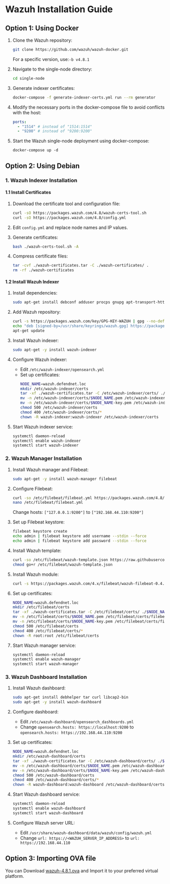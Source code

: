 # Wazuh Installation Guide

## Option 1: Using Docker

1. Clone the Wazuh repository:
   ```bash
   git clone https://github.com/wazuh/wazuh-docker.git
   ```
   For a specific version, use:`-b v4.8.1 `

2. Navigate to the single-node directory:
   ```bash
   cd single-node
   ```

3. Generate indexer certificates:
   ```bash
   docker-compose -f generate-indexer-certs.yml run --rm generator
   ```

4. Modify the necessary ports in the docker-compose file to avoid conflicts with the host:
   ```yaml
   ports:
     - "1514" # instead of "1514:1514"
     - "9200" # instead of "9200:9200"
   ```

5. Start the Wazuh single-node deployment using docker-compose:
   ```
   docker-compose up -d
   ```
  

## Option 2: Using Debian

### 1. Wazuh Indexer Installation

#### 1.1 Install Certificates

1. Download the certificate tool and configuration file:
   ```bash
   curl -sO https://packages.wazuh.com/4.8/wazuh-certs-tool.sh
   curl -sO https://packages.wazuh.com/4.8/config.yml
   ```

2. Edit `config.yml` and replace node names and IP values.

3. Generate certificates:
   ```bash
   bash ./wazuh-certs-tool.sh -A
   ```

4. Compress certificate files:
   ```bash
   tar -cvf ./wazuh-certificates.tar -C ./wazuh-certificates/ .
   rm -rf ./wazuh-certificates
   ```

#### 1.2 Install Wazuh Indexer

1. Install dependencies:
   ```bash
   sudo apt-get install debconf adduser procps gnupg apt-transport-https
   ```

2. Add Wazuh repository:
   ```bash
   curl -s https://packages.wazuh.com/key/GPG-KEY-WAZUH | gpg --no-default-keyring --keyring gnupg-ring:/usr/share/keyrings/wazuh.gpg --import && chmod 644 /usr/share/keyrings/wazuh.gpg
   echo "deb [signed-by=/usr/share/keyrings/wazuh.gpg] https://packages.wazuh.com/4.x/apt/ stable main" | tee -a /etc/apt/sources.list.d/wazuh.list
   apt-get update
   ```

3. Install Wazuh indexer:
   ```bash
   sudo apt-get -y install wazuh-indexer
   ```

4. Configure Wazuh indexer:
   - Edit `/etc/wazuh-indexer/opensearch.yml`
   - Set up certificates:
     ```bash
     NODE_NAME=wazuh.defendnet.loc
     mkdir /etc/wazuh-indexer/certs
     tar -xf ./wazuh-certificates.tar -C /etc/wazuh-indexer/certs/ ./$NODE_NAME.pem ./$NODE_NAME-key.pem ./admin.pem ./admin-key.pem ./root-ca.pem
     mv -n /etc/wazuh-indexer/certs/$NODE_NAME.pem /etc/wazuh-indexer/certs/indexer.pem
     mv -n /etc/wazuh-indexer/certs/$NODE_NAME-key.pem /etc/wazuh-indexer/certs/indexer-key.pem
     chmod 500 /etc/wazuh-indexer/certs
     chmod 400 /etc/wazuh-indexer/certs/*
     chown -R wazuh-indexer:wazuh-indexer /etc/wazuh-indexer/certs
     ```

5. Start Wazuh indexer service:
   ```bash
   systemctl daemon-reload
   systemctl enable wazuh-indexer
   systemctl start wazuh-indexer
   ```

### 2. Wazuh Manager Installation

1. Install Wazuh manager and Filebeat:
   ```bash
   sudo apt-get -y install wazuh-manager filebeat
   ```

2. Configure Filebeat:
   ```bash
   curl -so /etc/filebeat/filebeat.yml https://packages.wazuh.com/4.8/tpl/wazuh/filebeat/filebeat.yml
   nano /etc/filebeat/filebeat.yml
   ```
   Change hosts: `["127.0.0.1:9200"]` to `["192.168.44.110:9200"]`
   

3. Set up Filebeat keystore:
   ```bash
   filebeat keystore create
   echo admin | filebeat keystore add username --stdin --force
   echo admin | filebeat keystore add password --stdin --force
   ```

4. Install Wazuh template:
   ```bash
   curl -so /etc/filebeat/wazuh-template.json https://raw.githubusercontent.com/wazuh/wazuh/v4.8.1/extensions/elasticsearch/7.x/wazuh-template.json
   chmod go+r /etc/filebeat/wazuh-template.json
   ```

5. Install Wazuh module:
   ```bash
   curl -s https://packages.wazuh.com/4.x/filebeat/wazuh-filebeat-0.4.tar.gz | tar -xvz -C /usr/share/filebeat/module
   ```

6. Set up certificates:
   ```bash
   NODE_NAME=wazuh.defendnet.loc
   mkdir /etc/filebeat/certs
   tar -xf ./wazuh-certificates.tar -C /etc/filebeat/certs/ ./$NODE_NAME.pem ./$NODE_NAME-key.pem ./root-ca.pem
   mv -n /etc/filebeat/certs/$NODE_NAME.pem /etc/filebeat/certs/filebeat.pem
   mv -n /etc/filebeat/certs/$NODE_NAME-key.pem /etc/filebeat/certs/filebeat-key.pem
   chmod 500 /etc/filebeat/certs
   chmod 400 /etc/filebeat/certs/*
   chown -R root:root /etc/filebeat/certs
   ```

7. Start Wazuh manager service:
   ```bash
   systemctl daemon-reload
   systemctl enable wazuh-manager
   systemctl start wazuh-manager
   ```

### 3. Wazuh Dashboard Installation

1. Install Wazuh dashboard:
   ```bash
   sudo apt-get install debhelper tar curl libcap2-bin
   sudo apt-get -y install wazuh-dashboard
   ```

2. Configure dashboard:
   - Edit `/etc/wazuh-dashboard/opensearch_dashboards.yml`
   - Change `opensearch.hosts: https://localhost:9200` to `opensearch.hosts: https://192.168.44.110:9200`

3. Set up certificates:
   ```bash
   NODE_NAME=wazuh.defendnet.loc
   mkdir /etc/wazuh-dashboard/certs
   tar -xf ./wazuh-certificates.tar -C /etc/wazuh-dashboard/certs/ ./$NODE_NAME.pem ./$NODE_NAME-key.pem ./root-ca.pem
   mv -n /etc/wazuh-dashboard/certs/$NODE_NAME.pem /etc/wazuh-dashboard/certs/dashboard.pem
   mv -n /etc/wazuh-dashboard/certs/$NODE_NAME-key.pem /etc/wazuh-dashboard/certs/dashboard-key.pem
   chmod 500 /etc/wazuh-dashboard/certs
   chmod 400 /etc/wazuh-dashboard/certs/*
   chown -R wazuh-dashboard:wazuh-dashboard /etc/wazuh-dashboard/certs
   ```

4. Start Wazuh dashboard service:
   ```bash
   systemctl daemon-reload
   systemctl enable wazuh-dashboard
   systemctl start wazuh-dashboard
   ```

5. Configure Wazuh server URL:
   - Edit `/usr/share/wazuh-dashboard/data/wazuh/config/wazuh.yml`
   - Change `url: https://<WAZUH_SERVER_IP_ADDRESS>` to `url: https://192.168.44.110`

## Option 3: Importing OVA file
You can Download [wazuh-4.8.1.ova](https://packages.wazuh.com/4.x/vm/wazuh-4.8.1.ova) and Import it to your preferred virtual platform.
